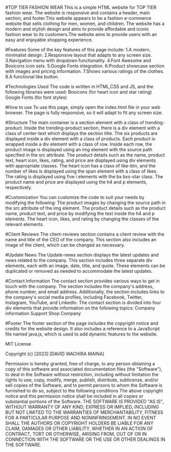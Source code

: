 #TOP TIER FASHION WEAR
This is a simple HTML website for TOP TIER fashion wear. The website is responsive and contains a header, main section, and footer.This website appears to be a fashion e-commerce website that sells clothing for men, women, and children. The website has a modern and stylish design and aims to provide affordable and iconic fashion wear to its customers.The website aims to provide users with an easy and enjoyable shopping experience.

#Features
Some of the key features of this page include:
1.A modern, minimalist design.
2.Responsive layout that adapts to any screen size.
3.Navigation menu with dropdown functionality.
4.Font Awesome and Boxicons icon sets.
5.Google Fonts integration.
6.Product showcase section with images and pricing information.
7.Shows various ratings of the clothes.
8.A functional like button.

#Technologies Used
The code is written in HTML,CSS and JS, and the following libraries were used:
Boxicons (for heart icon and star rating)
Google Fonts (for font styles)

#How to use
To use this page, simply open the index.html file in your web browser. The page is fully responsive, so it will adapt to fit any screen size.

#Structure
The main container is a section element with a class of trending-product.
Inside the trending-product section, there is a div element with a class of center-text which displays the section title.
The six products are displayed inside a div element with a class of products.
Each product is wrapped inside a div element with a class of row.
Inside each row, the product image is displayed using an img element with the source path specified in the src attribute.
The product details such as the name, product text, heart icon, likes, rating, and price are displayed using div elements with appropriate classes.
The heart icon has a class of like-btn, and the number of likes is displayed using the span element with a class of likes.
The rating is displayed using five i elements with the bx bxs-star class.
The product name and price are displayed using the h4 and p elements, respectively.

#Customization
You can customize the code to suit your needs by modifying the following:
The product images by changing the source path in the src attribute of the img element.
The product details such as the product name, product text, and price by modifying the text inside the h4 and p elements.
The heart icon, likes, and rating by changing the classes of the relevant elements.


#Client Reviews
The client-reviews section contains a client review with the name and title of the CEO of the company. This section also includes an image of the client, which can be changed as necessary.

#Update News
The Update-news section displays the latest updates and news related to the company. This section includes three separate div elements, each with an image, date, title, and quote. These elements can be duplicated or removed as needed to accommodate the latest updates.

#Contact Information
The contact section provides various ways to get in touch with the company. The section includes the company's address, phone number, and email address. Additionally, the section includes links to the company's social media profiles, including Facebook, Twitter, Instagram, YouTube, and LinkedIn.
The contact section is divided into four div elements that provide information on the following topics:
Company information
Support
Shop
Company

#Footer
The footer section of the page includes the copyright notice and credits for the website design. It also includes a reference to a JavaScript file named java.js, which is used to add dynamic features to the website.

MIT License

Copyright (c) [2023] [DAVID WACHIRA MAINA]

Permission is hereby granted, free of charge, to any person obtaining a copy of this software and associated documentation files (the "Software"), to deal in the Software without restriction, including without limitation the rights to use, copy, modify, merge, publish, distribute, sublicense, and/or sell copies of the Software, and to permit persons to whom the Software is furnished to do so, subject to the following conditions
The above copyright notice and this permission notice shall be included in all copies or substantial portions of the Software.
THE SOFTWARE IS PROVIDED "AS IS", WITHOUT WARRANTY OF ANY KIND, EXPRESS OR IMPLIED, INCLUDING BUT NOT LIMITED TO THE WARRANTIES OF MERCHANTABILITY, FITNESS FOR A PARTICULAR PURPOSE AND NONINFRINGEMENT. IN NO EVENT SHALL THE AUTHORS OR COPYRIGHT HOLDERS BE LIABLE FOR ANY CLAIM, DAMAGES OR OTHER LIABILITY, WHETHER IN AN ACTION OF CONTRACT, TORT OR OTHERWISE, ARISING FROM, OUT OF OR IN CONNECTION WITH THE SOFTWARE OR THE USE OR OTHER DEALINGS IN THE SOFTWARE.










